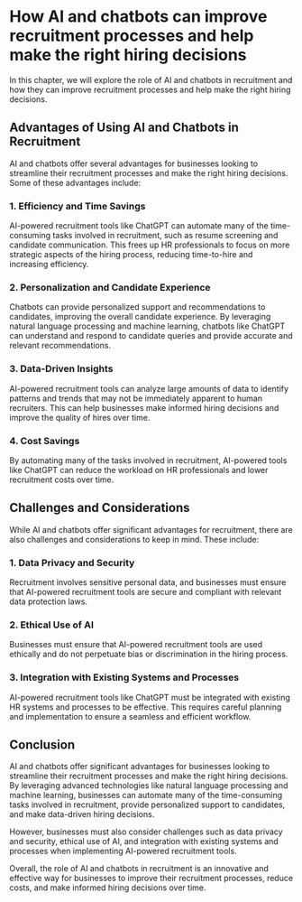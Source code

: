 How AI and chatbots can improve recruitment processes and help make the right hiring decisions
=====================================================================================================================================================

In this chapter, we will explore the role of AI and chatbots in recruitment and how they can improve recruitment processes and help make the right hiring decisions.

Advantages of Using AI and Chatbots in Recruitment
--------------------------------------------------

AI and chatbots offer several advantages for businesses looking to streamline their recruitment processes and make the right hiring decisions. Some of these advantages include:

### 1. Efficiency and Time Savings

AI-powered recruitment tools like ChatGPT can automate many of the time-consuming tasks involved in recruitment, such as resume screening and candidate communication. This frees up HR professionals to focus on more strategic aspects of the hiring process, reducing time-to-hire and increasing efficiency.

### 2. Personalization and Candidate Experience

Chatbots can provide personalized support and recommendations to candidates, improving the overall candidate experience. By leveraging natural language processing and machine learning, chatbots like ChatGPT can understand and respond to candidate queries and provide accurate and relevant recommendations.

### 3. Data-Driven Insights

AI-powered recruitment tools can analyze large amounts of data to identify patterns and trends that may not be immediately apparent to human recruiters. This can help businesses make informed hiring decisions and improve the quality of hires over time.

### 4. Cost Savings

By automating many of the tasks involved in recruitment, AI-powered tools like ChatGPT can reduce the workload on HR professionals and lower recruitment costs over time.

Challenges and Considerations
-----------------------------

While AI and chatbots offer significant advantages for recruitment, there are also challenges and considerations to keep in mind. These include:

### 1. Data Privacy and Security

Recruitment involves sensitive personal data, and businesses must ensure that AI-powered recruitment tools are secure and compliant with relevant data protection laws.

### 2. Ethical Use of AI

Businesses must ensure that AI-powered recruitment tools are used ethically and do not perpetuate bias or discrimination in the hiring process.

### 3. Integration with Existing Systems and Processes

AI-powered recruitment tools like ChatGPT must be integrated with existing HR systems and processes to be effective. This requires careful planning and implementation to ensure a seamless and efficient workflow.

Conclusion
----------

AI and chatbots offer significant advantages for businesses looking to streamline their recruitment processes and make the right hiring decisions. By leveraging advanced technologies like natural language processing and machine learning, businesses can automate many of the time-consuming tasks involved in recruitment, provide personalized support to candidates, and make data-driven hiring decisions.

However, businesses must also consider challenges such as data privacy and security, ethical use of AI, and integration with existing systems and processes when implementing AI-powered recruitment tools.

Overall, the role of AI and chatbots in recruitment is an innovative and effective way for businesses to improve their recruitment processes, reduce costs, and make informed hiring decisions over time.


